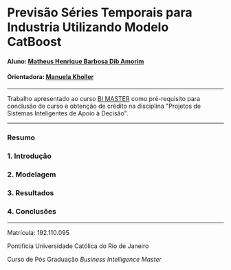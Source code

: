 <!-- antes de enviar a versão final, solicitamos que todos os comentários, colocados para orientação ao aluno, sejam removidos do arquivo -->
# Previsão Séries Temporais para Industria Utilizando Modelo CatBoost

#### Aluno: [Matheus Henrique Barbosa Dib Amorim](https://github.com/MatheusDib)
#### Orientadora: [Manuela Kholler](https://github.com/manoelakohler)

---

Trabalho apresentado ao curso [BI MASTER](https://ica.puc-rio.ai/bi-master) como pré-requisito para conclusão de curso e obtenção de crédito na disciplina "Projetos de Sistemas Inteligentes de Apoio à Decisão".

---

### Resumo

<!-- trocar o texto abaixo pelo resumo do trabalho, em português -->


### 1. Introdução


### 2. Modelagem


### 3. Resultados


### 4. Conclusões


---

Matrícula: 192.110.095

Pontifícia Universidade Católica do Rio de Janeiro

Curso de Pós Graduação *Business Intelligence Master*